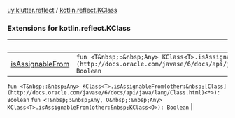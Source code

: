 [uy.klutter.reflect](../index.md) / [kotlin.reflect.KClass](.)


### Extensions for kotlin.reflect.KClass

|&nbsp;|&nbsp;|
|---|---|
| [isAssignableFrom](is-assignable-from.md) | `fun <T&nbsp;:&nbsp;Any> KClass<T>.isAssignableFrom(other:&nbsp;[Type](http://docs.oracle.com/javase/6/docs/api/java/lang/reflect/Type.html)): Boolean`
`fun <T&nbsp;:&nbsp;Any> KClass<T>.isAssignableFrom(other:&nbsp;[Class](http://docs.oracle.com/javase/6/docs/api/java/lang/Class.html)<*>): Boolean`
`fun <T&nbsp;:&nbsp;Any, O&nbsp;:&nbsp;Any> KClass<T>.isAssignableFrom(other:&nbsp;KClass<O>): Boolean` |
